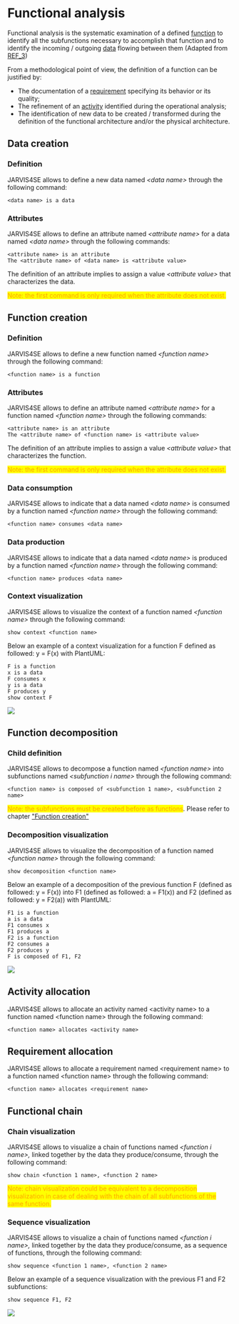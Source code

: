 # Functional analysis

Functional analysis is the systematic examination of a defined [function](../docs/engineering-concepts/definitions.md) to identify all the subfunctions necessary to accomplish that function and to identify the incoming / outgoing [data](../docs/engineering-concepts/definitions.md) flowing between them (Adapted from [REF\_3](../docs/engineering-concepts/references.md))

From a methodological point of view, the definition of a function can be justified by:

* The documentation of a [requirement](../docs/engineering-concepts/definitions.md) specifying its behavior or its quality;
* The refinement of an [activity](../docs/engineering-concepts/definitions.md) identified during the operational analysis;
* The identification of new data to be created / transformed during the definition of the functional architecture and/or the physical architecture.

## Data creation

### Definition

JARVIS4SE allows to define a new data named _\<data name>_ through the following command:

```
<data name> is a data
```

### Attributes

JARVIS4SE allows to define an attribute named _\<attribute name>_ for a data named _\<data name>_ through the following commands:

```
<attribute name> is an attribute
The <attribute name> of <data name> is <attribute value>
```

The definition of an attribute implies to assign a value _\<attribute value>_ that characterizes the data.

<mark style="color:orange;">Note: the first command is only required when the attribute does not exist.</mark>

## Function creation

### Definition

JARVIS4SE allows to define a new function named _\<function name>_ through the following command:

```
<function name> is a function
```

### Attributes

JARVIS4SE allows to define an attribute named _\<attribute name>_ for a function named _\<function name>_ through the following commands:

```
<attribute name> is an attribute
The <attribute name> of <function name> is <attribute value>
```

The definition of an attribute implies to assign a value _\<attribute value>_ that characterizes the function.

<mark style="color:orange;">Note: the first command is only required when the attribute does not exist.</mark>

### Data consumption

JARVIS4SE allows to indicate that a data named _\<data name>_ is consumed by a function named _\<function name>_ through the following command:

```
<function name> consumes <data name>
```

### Data production

JARVIS4SE allows to indicate that a data named _\<data name>_ is produced by a function named _\<function name>_ through the following command:

```
<function name> produces <data name>
```

### Context visualization

JARVIS4SE allows to visualize the context of a function named _\<function name>_ through the following command:

```
show context <function name>
```

Below an example of a context visualization for a function F defined as followed: y = F(x) with PlantUML:

```
F is a function
x is a data
F consumes x
y is a data
F produces y
show context F
```

![](<../.gitbook/assets/image (1).png>)

## Function decomposition

### Child definition

JARVIS4SE allows to decompose a function named _\<function name>_ into subfunctions named _\<subfunction i name>_ through the following command:

```
<function name> is composed of <subfunction 1 name>, <subfunction 2 name>
```

<mark style="color:orange;">Note: the subfunctions must be created before as functions</mark>. Please refer to chapter <mark style="color:orange;"></mark> ["Function creation"](functional-analysis.md#function-creation)

### Decomposition visualization

JARVIS4SE allows to visualize the decomposition of a function named _\<function name>_ through the following command:

```
show decomposition <function name>
```

Below an example of a decomposition of the previous function F (defined as followed: y = F(x)) into F1 (defined as followed:  a = F1(x)) and F2 (defined as followed: y = F2(a)) with PlantUML:

```
F1 is a function
a is a data
F1 consumes x
F1 produces a
F2 is a function
F2 consumes a
F2 produces y
F is composed of F1, F2
```

![](../.gitbook/assets/image.png)

## Activity allocation

JARVIS4SE allows to allocate an activity named \<activity name> to a function named \<function name> through the following command:

```
<function name> allocates <activity name>
```

## Requirement allocation

JARVIS4SE allows to allocate a requirement named \<requirement name> to a function named \<function name> through the following command:

```
<function name> allocates <requirement name>
```

## Functional chain

### Chain visualization

JARVIS4SE allows to visualize a chain of functions named _\<function i name>,_ linked together by the data they produce/consume, through the following command:

```
show chain <function 1 name>, <function 2 name>
```

<mark style="color:orange;">Note: chain visualization could be equivalent to a decomposition visualization in case of dealing with the chain of all subfunctions of the same function.</mark>

### Sequence visualization

JARVIS4SE allows to visualize a chain of functions named _\<function i name>,_ linked together by the data they produce/consume, as a sequence of functions, through the following command:

```
show sequence <function 1 name>, <function 2 name>
```

Below an example of a sequence visualization with the previous F1 and F2 subfunctions:

```
show sequence F1, F2
```

![](<../.gitbook/assets/image (3).png>)
